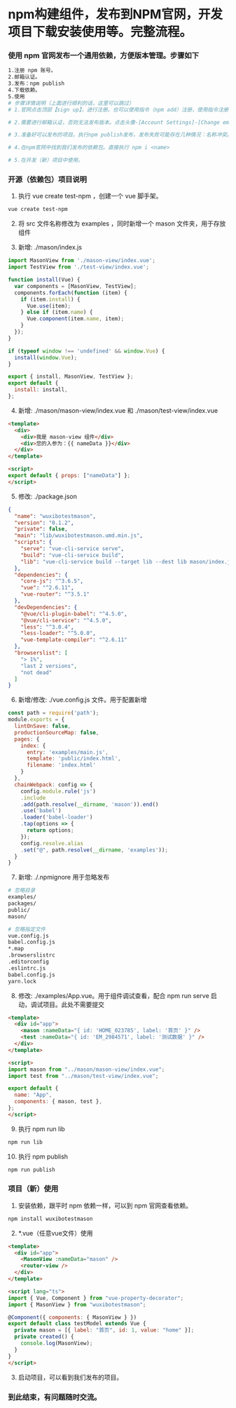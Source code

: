# npm构建组件，发布到NPM官网，开发项目下载安装使用等。完整流程。

### 使用 npm 官网发布一个通用依赖，方便版本管理。步骤如下

``` bash
1.注册 npm 账号。
2.邮箱认证。
3.发布：npm publish
4.下载依赖。
5.使用
# 步骤详情说明（上面进行顺利的话，这里可以跳过）
# 1.官网点击顶部【sign up】，进行注册。也可以使用指令（npm add）注册，使用指令注册要注意是否当前是官网地址。 Mac电脑使用 Chrome 无法注册可以更换火狐欧朋。

# 2.需要进行邮箱认证，否则无法发布版本。点击头像-[Account Settings]-[Change email]-[Confirm password # to continue]。发送邮箱验证码进行认证。进入邮箱，点击认证。

# 3.准备好可以发布的项目。执行npm publish发布，发布失败可能存在几种情况：名称冲突。在package.json文件中的name修改。认证失败。极有可能是没有通过邮箱认证。登录失败。有可能是使用淘宝源地址，切换为官网就可以。

# 4.在npm官网中找到我们发布的依赖包。直接执行 npm i <name>

# 5.在开发（新）项目中使用。
```

### 开源（依赖包）项目说明

1. 执行 vue create test-npm ，创建一个 vue 脚手架。
``` bash
vue create test-npm
```

2. 将 src 文件名称修改为 examples ，同时新增一个 mason 文件夹，用于存放组件

3. 新增: ./mason/index.js
``` JavaScript
import MasonView from './mason-view/index.vue';
import TestView from './test-view/index.vue';

function install(Vue) {
  var components = [MasonView, TestView];
  components.forEach(function (item) {
    if (item.install) {
      Vue.use(item);
    } else if (item.name) {
      Vue.component(item.name, item);
    }
  });
}

if (typeof window !== 'undefined' && window.Vue) {
  install(window.Vue);
}

export { install, MasonView, TestView };
export default {
  install: install,
};
```

4. 新增: ./mason/mason-view/index.vue 和 ./mason/test-view/index.vue
```html
<template>
  <div>
    <div>我是 mason-view 组件</div>
    <div>您的入参为：{{ nameData }}</div>
  </div>
</template>

<script>
export default { props: ["nameData"] };
</script>
```

5. 修改: ./package.json
``` json
{
  "name": "wuxibotestmason",
  "version": "0.1.2",
  "private": false,
  "main": "lib/wuxibotestmason.umd.min.js",
  "scripts": {
    "serve": "vue-cli-service serve",
    "build": "vue-cli-service build",
    "lib": "vue-cli-service build --target lib --dest lib mason/index.js"
  },
  "dependencies": {
    "core-js": "^3.6.5",
    "vue": "^2.6.11",
    "vue-router": "^3.5.1"
  },
  "devDependencies": {
    "@vue/cli-plugin-babel": "^4.5.0",
    "@vue/cli-service": "^4.5.0",
    "less": "^3.0.4",
    "less-loader": "^5.0.0",
    "vue-template-compiler": "^2.6.11"
  },
  "browserslist": [
    "> 1%",
    "last 2 versions",
    "not dead"
  ]
}
```

6. 新增/修改: ./vue.config.js 文件。用于配置新增
``` JavaScript
const path = require('path');
module.exports = {
  lintOnSave: false,
  productionSourceMap: false,
  pages: {
    index: {
      entry: 'examples/main.js',
      template: 'public/index.html',
      filename: 'index.html'
    }
  },
  chainWebpack: config => {
    config.module.rule('js')
    .include
    .add(path.resolve(__dirname, 'mason')).end()
    .use('babel')
    .loader('babel-loader')
    .tap(options => {
      return options;
    });
    config.resolve.alias
    .set("@", path.resolve(__dirname, 'examples'));
  }
}
```

7. 新增: ./.npmignore 用于忽略发布
``` bash
# 忽略目录
examples/
packages/
public/
mason/

# 忽略指定文件
vue.config.js
babel.config.js
*.map
.browserslistrc
.editorconfig
.eslintrc.js
babel.config.js
yarn.lock
```

8. 修改: ./examples/App.vue。用于组件调试查看，配合 npm run serve 启动，调试项目。此处不需要提交
``` html
<template>
  <div id="app">
    <mason :nameData="{ id: 'HOME_023785', label: '首页' }" />
    <test :nameData="{ id: 'EM_2984571', label: '测试数据' }" />
  </div>
</template>

<script>
import mason from "../mason/mason-view/index.vue";
import test from "../mason/test-view/index.vue";

export default {
  name: "App",
  components: { mason, test },
};
</script>
```

9. 执行 npm run lib

``` bash
npm run lib
```

10. 执行 npm publish

``` bash
npm run publish
```

### 项目（新）使用

1. 安装依赖，跟平时 npm 依赖一样，可以到 npm 官网查看依赖。
``` bash
npm install wuxibotestmason
```
2. *.vue（任意vue文件）使用
``` html
<template>
  <div id="app">
    <MasonView :nameData="mason" />
    <router-view />
  </div>
</template>

<script lang="ts">
import { Vue, Component } from "vue-property-decorator";
import { MasonView } from "wuxibotestmason";

@Component({ components: { MasonView } })
export default class testModel extends Vue {
  private mason = [{ label: "首页", id: 1, value: "home" }];
  private created() {
    console.log(MasonView);
  }
}
</script>

```

3. 启动项目，可以看到我们发布的项目。
   
### 到此结束，有问题随时交流。